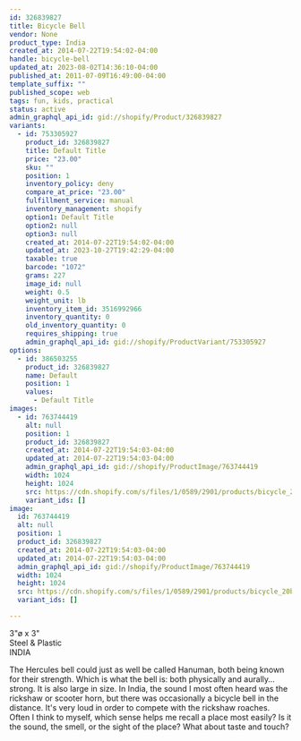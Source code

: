 ```yaml
---
id: 326839827
title: Bicycle Bell
vendor: None
product_type: India
created_at: 2014-07-22T19:54:02-04:00
handle: bicycle-bell
updated_at: 2023-08-02T14:36:10-04:00
published_at: 2011-07-09T16:49:00-04:00
template_suffix: ""
published_scope: web
tags: fun, kids, practical
status: active
admin_graphql_api_id: gid://shopify/Product/326839827
variants:
  - id: 753305927
    product_id: 326839827
    title: Default Title
    price: "23.00"
    sku: ""
    position: 1
    inventory_policy: deny
    compare_at_price: "23.00"
    fulfillment_service: manual
    inventory_management: shopify
    option1: Default Title
    option2: null
    option3: null
    created_at: 2014-07-22T19:54:02-04:00
    updated_at: 2023-10-27T19:42:29-04:00
    taxable: true
    barcode: "1072"
    grams: 227
    image_id: null
    weight: 0.5
    weight_unit: lb
    inventory_item_id: 3516992966
    inventory_quantity: 0
    old_inventory_quantity: 0
    requires_shipping: true
    admin_graphql_api_id: gid://shopify/ProductVariant/753305927
options:
  - id: 386503255
    product_id: 326839827
    name: Default
    position: 1
    values:
      - Default Title
images:
  - id: 763744419
    alt: null
    position: 1
    product_id: 326839827
    created_at: 2014-07-22T19:54:03-04:00
    updated_at: 2014-07-22T19:54:03-04:00
    admin_graphql_api_id: gid://shopify/ProductImage/763744419
    width: 1024
    height: 1024
    src: https://cdn.shopify.com/s/files/1/0589/2901/products/bicycle_20bell.jpeg?v=1406073243
    variant_ids: []
image:
  id: 763744419
  alt: null
  position: 1
  product_id: 326839827
  created_at: 2014-07-22T19:54:03-04:00
  updated_at: 2014-07-22T19:54:03-04:00
  admin_graphql_api_id: gid://shopify/ProductImage/763744419
  width: 1024
  height: 1024
  src: https://cdn.shopify.com/s/files/1/0589/2901/products/bicycle_20bell.jpeg?v=1406073243
  variant_ids: []

---
```


3"ø x 3"   
Steel & Plastic  
INDIA

<!-- td {border: 1px solid #ccc;}br {mso-data-placement:same-cell;} -->

The Hercules bell could just as well be called Hanuman, both being known for their strength. Which is what the bell is: both physically and aurally… strong. It is also large in size. In India, the sound I most often heard was the rickshaw or scooter horn, but there was occasionally a bicycle bell in the distance. It's very loud in order to compete with the rickshaw roaches. Often I think to myself, which sense helps me recall a place most easily? Is it the sound, the smell, or the sight of the place? What about taste and touch?